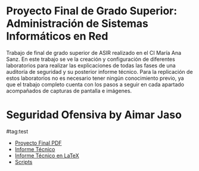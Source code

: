 # Proyecto Final de Grado Superior: Administración de Sistemas Informáticos en Red
Trabajo de final de grado superior de ASIR realizado en el CI María Ana Sanz. En este trabajo se ve la creación y configuración de diferentes laboratorios para realizar las explicaciones de todas las fases de una auditoría de seguridad y su posterior informe técnico. Para la replicación de estos laboratorios no es necesario tener ningún conocimiento previo, ya que el trabajo completo cuenta con los pasos a seguir en cada apartado acompañados de capturas de pantalla e imágenes.
# Seguridad Ofensiva by Aimar Jaso
#tag:test
+ [Proyecto Final PDF](ProyectoFinal_AimarJaso.pdf)
+ [Informe Técnico](InformeTécnico_AimarJaso.pdf)
+ [Informe Técnico en LaTeX](InformeTécnico_AimarJaso.tex)
+ [Scripts](scripts)

